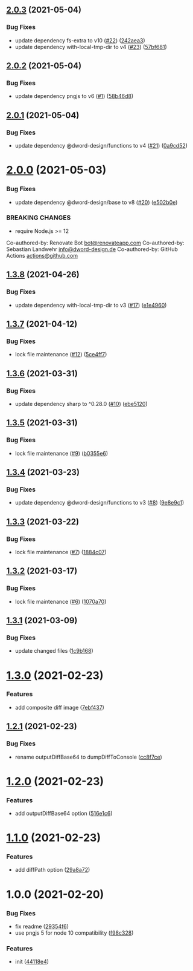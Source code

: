 ## [2.0.3](https://github.com/dword-design/jest-image-matcher/compare/v2.0.2...v2.0.3) (2021-05-04)


### Bug Fixes

* update dependency fs-extra to v10 ([#22](https://github.com/dword-design/jest-image-matcher/issues/22)) ([242aea3](https://github.com/dword-design/jest-image-matcher/commit/242aea36e85ace8bcd8b13d5bc3e020c9fd09952))
* update dependency with-local-tmp-dir to v4 ([#23](https://github.com/dword-design/jest-image-matcher/issues/23)) ([57bf681](https://github.com/dword-design/jest-image-matcher/commit/57bf681dc3894a8f74da8e0138d21b624eb146bd))

## [2.0.2](https://github.com/dword-design/jest-image-matcher/compare/v2.0.1...v2.0.2) (2021-05-04)


### Bug Fixes

* update dependency pngjs to v6 ([#1](https://github.com/dword-design/jest-image-matcher/issues/1)) ([58b46d8](https://github.com/dword-design/jest-image-matcher/commit/58b46d8f1b54da427865729cf08f70fe8170304f))

## [2.0.1](https://github.com/dword-design/jest-image-matcher/compare/v2.0.0...v2.0.1) (2021-05-04)


### Bug Fixes

* update dependency @dword-design/functions to v4 ([#21](https://github.com/dword-design/jest-image-matcher/issues/21)) ([0a9cd52](https://github.com/dword-design/jest-image-matcher/commit/0a9cd523ae5169cacf89abafa63431a862c193d4))

# [2.0.0](https://github.com/dword-design/jest-image-matcher/compare/v1.3.8...v2.0.0) (2021-05-03)


### Bug Fixes

* update dependency @dword-design/base to v8 ([#20](https://github.com/dword-design/jest-image-matcher/issues/20)) ([e502b0e](https://github.com/dword-design/jest-image-matcher/commit/e502b0e16db5367c95c5fd77257039b88b30dcf1))


### BREAKING CHANGES

* require Node.js >= 12

Co-authored-by: Renovate Bot <bot@renovateapp.com>
Co-authored-by: Sebastian Landwehr <info@dword-design.de>
Co-authored-by: GitHub Actions <actions@github.com>

## [1.3.8](https://github.com/dword-design/jest-image-matcher/compare/v1.3.7...v1.3.8) (2021-04-26)


### Bug Fixes

* update dependency with-local-tmp-dir to v3 ([#17](https://github.com/dword-design/jest-image-matcher/issues/17)) ([e1e4960](https://github.com/dword-design/jest-image-matcher/commit/e1e4960d81d8e2ebb2c1e7e8ab036b3325c8384b))

## [1.3.7](https://github.com/dword-design/jest-image-matcher/compare/v1.3.6...v1.3.7) (2021-04-12)


### Bug Fixes

* lock file maintenance ([#12](https://github.com/dword-design/jest-image-matcher/issues/12)) ([5ce4ff7](https://github.com/dword-design/jest-image-matcher/commit/5ce4ff7b4e9b6a735be7bdf750ab2ca1cbf7cbd0))

## [1.3.6](https://github.com/dword-design/jest-image-matcher/compare/v1.3.5...v1.3.6) (2021-03-31)


### Bug Fixes

* update dependency sharp to ^0.28.0 ([#10](https://github.com/dword-design/jest-image-matcher/issues/10)) ([ebe5120](https://github.com/dword-design/jest-image-matcher/commit/ebe5120579236d8fa173ff1426fb602acf09dafc))

## [1.3.5](https://github.com/dword-design/jest-image-matcher/compare/v1.3.4...v1.3.5) (2021-03-31)


### Bug Fixes

* lock file maintenance ([#9](https://github.com/dword-design/jest-image-matcher/issues/9)) ([b0355e6](https://github.com/dword-design/jest-image-matcher/commit/b0355e6e6f5609c6c3d4aeb1f4f871bf5c6c9db4))

## [1.3.4](https://github.com/dword-design/jest-image-matcher/compare/v1.3.3...v1.3.4) (2021-03-23)


### Bug Fixes

* update dependency @dword-design/functions to v3 ([#8](https://github.com/dword-design/jest-image-matcher/issues/8)) ([9e8e9c1](https://github.com/dword-design/jest-image-matcher/commit/9e8e9c1374769156cb9d7e207bcca1b29db46a36))

## [1.3.3](https://github.com/dword-design/jest-image-matcher/compare/v1.3.2...v1.3.3) (2021-03-22)


### Bug Fixes

* lock file maintenance ([#7](https://github.com/dword-design/jest-image-matcher/issues/7)) ([1884c07](https://github.com/dword-design/jest-image-matcher/commit/1884c07d73804c44a93b6c002ab66647642840b2))

## [1.3.2](https://github.com/dword-design/jest-image-matcher/compare/v1.3.1...v1.3.2) (2021-03-17)


### Bug Fixes

* lock file maintenance ([#6](https://github.com/dword-design/jest-image-matcher/issues/6)) ([1070a70](https://github.com/dword-design/jest-image-matcher/commit/1070a704281987063a5bd9e90e35c4be971e1e99))

## [1.3.1](https://github.com/dword-design/jest-image-matcher/compare/v1.3.0...v1.3.1) (2021-03-09)


### Bug Fixes

* update changed files ([1c9b168](https://github.com/dword-design/jest-image-matcher/commit/1c9b168c2b4f61dc8cb26a3c95f7bd28f3147f08))

# [1.3.0](https://github.com/dword-design/jest-image-matcher/compare/v1.2.1...v1.3.0) (2021-02-23)


### Features

* add composite diff image ([7ebf437](https://github.com/dword-design/jest-image-matcher/commit/7ebf4373155e36de91760cff103c42c2822a58e3))

## [1.2.1](https://github.com/dword-design/jest-image-matcher/compare/v1.2.0...v1.2.1) (2021-02-23)


### Bug Fixes

* rename outputDiffBase64 to dumpDiffToConsole ([cc8f7ce](https://github.com/dword-design/jest-image-matcher/commit/cc8f7ce937f464fbfc4f160909df7c3686f0b3a6))

# [1.2.0](https://github.com/dword-design/jest-image-matcher/compare/v1.1.0...v1.2.0) (2021-02-23)


### Features

* add outputDiffBase64 option ([516e1c6](https://github.com/dword-design/jest-image-matcher/commit/516e1c61fcff4e0167f013cb920273bc208c9498))

# [1.1.0](https://github.com/dword-design/jest-image-matcher/compare/v1.0.0...v1.1.0) (2021-02-23)


### Features

* add diffPath option ([29a8a72](https://github.com/dword-design/jest-image-matcher/commit/29a8a7290297f5e9863dcf53881ef1d37d557c24))

# 1.0.0 (2021-02-20)


### Bug Fixes

* fix readme ([29354f6](https://github.com/dword-design/jest-image-matcher/commit/29354f69a17ec975987eddb9524632007216bb36))
* use pngjs 5 for node 10 compatibility ([f98c328](https://github.com/dword-design/jest-image-matcher/commit/f98c3282e5cb1dd7b0d1262baa2033885cefba87))


### Features

* init ([44118e4](https://github.com/dword-design/jest-image-matcher/commit/44118e4136b43bd029920925ee11a4c4290c21d3))
